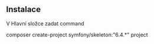 ## Instalace

V Hlavní složce zadat command

composer create-project symfony/skeleton:"6.4.*" project